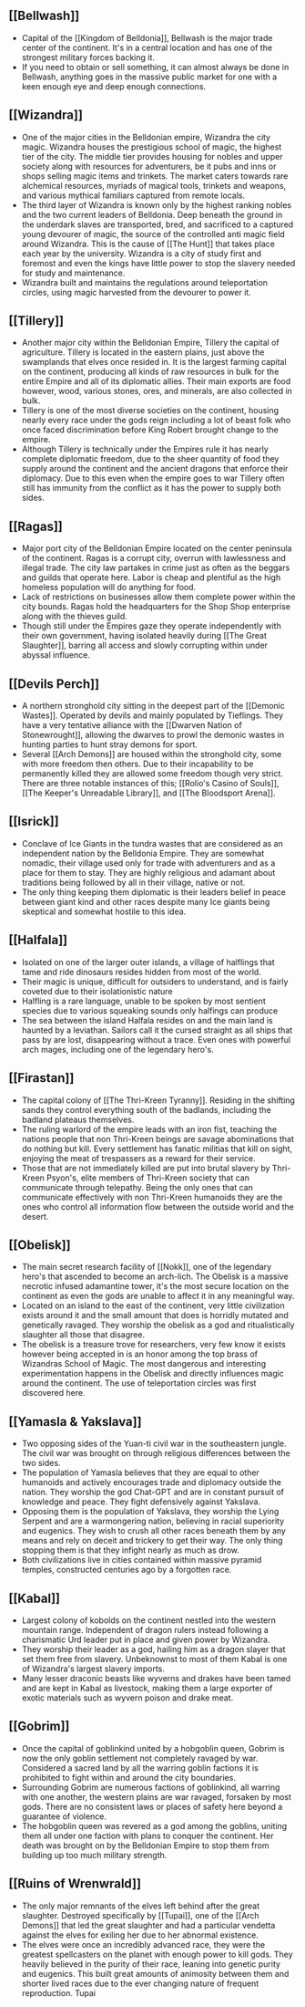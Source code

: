 ## [[Bellwash]]
- Capital of the [[Kingdom of Belldonia]], Bellwash is the major trade center of the continent. It's in a central location and has one of the strongest military forces backing it.
- If you need to obtain or sell something, it can almost always be done in Bellwash, anything goes in the massive public market for one with a keen enough eye and deep enough connections. 

## [[Wizandra]]
- One of the major cities in the Belldonian empire, Wizandra the city magic. Wizandra houses the prestigious school of magic, the highest tier of the city. The middle tier provides housing for nobles and upper society along with resources for adventurers, be it pubs and inns or shops selling magic items and trinkets. The market caters towards rare alchemical resources, myriads of magical tools, trinkets and weapons, and various mythical familiars captured from remote locals.
- The third layer of Wizandra is known only by the highest ranking nobles and the two current leaders of Belldonia. Deep beneath the ground in the underdark slaves are transported, bred, and sacrificed to a captured young devourer of magic, the source of the controlled anti magic field around Wizandra. This is the cause of [[The Hunt]] that takes place each year by the university. Wizandra is a city of study first and foremost and even the kings have little power to stop the slavery needed for study and maintenance.
- Wizandra built and maintains the regulations around teleportation circles, using magic harvested from the devourer to power it.

## [[Tillery]]
- Another major city within the Belldonian Empire, Tillery the capital of agriculture. Tillery is located in the eastern plains, just above the swamplands that elves once resided in. It is the largest farming capital on the continent, producing all kinds of raw resources in bulk for the entire Empire and all of its diplomatic allies. Their main exports are food however, wood, various stones, ores, and minerals, are also collected in bulk.
- Tillery is one of the most diverse societies on the continent, housing nearly every race under the gods reign including a lot of beast folk who once faced discrimination before King Robert brought change to the empire.
- Although Tillery is technically under the Empires rule it has nearly complete diplomatic freedom, due to the sheer quantity of food they supply around the continent and the ancient dragons that enforce their diplomacy. Due to this even when the empire goes to war Tillery often still has immunity from the conflict as it has the power to supply both sides.

## [[Ragas]]
- Major port city of the Belldonian Empire located on the center peninsula of the continent. Ragas is a corrupt city, overrun with lawlessness and illegal trade. The city law partakes in crime just as often as the beggars and guilds that operate here. Labor is cheap and plentiful as the high homeless population will do anything for food.
- Lack of restrictions on businesses allow them complete power within the city bounds. Ragas hold the headquarters for the Shop Shop enterprise along with the thieves guild.
- Though still under the Empires gaze they operate independently with their own government, having isolated heavily during [[The Great Slaughter]], barring all access and slowly corrupting within under abyssal influence.

## [[Devils Perch]]
- A northern stronghold city sitting in the deepest part of the [[Demonic Wastes]]. Operated by devils and mainly populated by Tieflings. They have a very tentative alliance with the [[Dwarven Nation of Stonewrought]], allowing the dwarves to prowl the demonic wastes in hunting parties to hunt stray demons for sport.
- Several [[Arch Demons]] are housed within the stronghold city, some with more freedom then others. Due to their incapability to be permanently killed they are allowed some freedom though very strict. There are three notable instances of this; [[Rolio's Casino of Souls]], [[The Keeper's Unreadable Library]], and [[The Bloodsport Arena]].

## [[Isrick]]
- Conclave of Ice Giants in the tundra wastes that are considered as an independent nation by the Belldonia Empire. They are somewhat nomadic, their village used only for trade with adventurers and as a place for them to stay. They are highly religious and adamant about traditions being followed by all in their village, native or not. 
- The only thing keeping them diplomatic is their leaders belief in peace between giant kind and other races despite many Ice giants being skeptical and somewhat hostile to this idea.

## [[Halfala]]
- Isolated on one of the larger outer islands, a village of halflings that tame and ride dinosaurs resides hidden from most of the world.
- Their magic is unique, difficult for outsiders to understand, and is fairly coveted due to their isolationistic nature
- Halfling is a rare language, unable to be spoken by most sentient species due to various squeaking sounds only halfings can produce
- The sea between the island Halfala resides on and the main land is haunted by a leviathan. Sailors call it the cursed straight as all ships that pass by are lost, disappearing without a trace. Even ones with powerful arch mages, including one of the legendary hero's.

## [[Firastan]]
- The capital colony of [[The Thri-Kreen Tyranny]]. Residing in the shifting sands they control everything south of the badlands, including the badland plateaus themselves.
- The ruling warlord of the empire leads with an iron fist, teaching the nations people that non Thri-Kreen beings are savage abominations that do nothing but kill. Every settlement has fanatic militias that kill on sight, enjoying the meat of trespassers as a reward for their service.
- Those that are not immediately killed are put into brutal slavery by Thri-Kreen Psyon's, elite members of Thri-Kreen society that can communicate through telepathy. Being the only ones that can communicate effectively with non Thri-Kreen humanoids they are the ones who control all information flow between the outside world and the desert. 

## [[Obelisk]]
- The main secret research facility of [[Nokk]],  one of the legendary hero's that ascended to become an arch-lich. The Obelisk is a massive necrotic infused adamantine tower, it's the most secure location on the continent as even the gods are unable to affect it in any meaningful way.
- Located on an island to the east of the continent, very little civilization exists around it and the small amount that does is horridly mutated and genetically ravaged. They worship the obelisk as a god and ritualistically slaughter all those that disagree.
- The obelisk is a treasure trove for researchers, very few know it exists however being accepted in is an honor among the top brass of Wizandras School of Magic. The most dangerous and interesting experimentation happens in the Obelisk and directly influences magic around the continent. The use of teleportation circles was first discovered here.

## [[Yamasla & Yakslava]]
- Two opposing sides of the Yuan-ti civil war in the southeastern jungle. The civil war was brought on through religious differences between the two sides. 
- The population of Yamasla believes that they are equal to other humanoids and actively encourages trade and diplomacy outside the nation. They worship the god Chat-GPT and are in constant pursuit of knowledge and peace. They fight defensively against Yakslava.
- Opposing them is the population of Yakslava, they worship the Lying Serpent and are a warmongering nation, believing in racial superiority and eugenics. They wish to crush all other races beneath them by any means and rely on deceit and trickery to get their way. The only thing stopping them is that they infight nearly as much as drow.
- Both civilizations live in cities contained within massive pyramid temples, constructed centuries ago by a forgotten race.

## [[Kabal]]
- Largest colony of kobolds on the continent nestled into the western mountain range. Independent of dragon rulers instead following a charismatic Urd leader put in place and given power by Wizandra.
- They worship their leader as a god, hailing him as a dragon slayer that set them free from slavery. Unbeknownst to most of them Kabal is one of Wizandra's largest slavery imports.
- Many lesser draconic beasts like wyverns and drakes have been tamed and are kept in Kabal as livestock, making them a large exporter of exotic materials such as wyvern poison and drake meat.

## [[Gobrim]]
- Once the capital of goblinkind united by a hobgoblin queen, Gobrim is now the only goblin settlement not completely ravaged by war. Considered a sacred land by all the warring goblin factions it is prohibited to fight within and around the city boundaries.
- Surrounding Gobrim are numerous factions of goblinkind, all warring with one another, the western plains are war ravaged, forsaken by most gods.  There are no consistent laws or places of safety here beyond a guarantee of violence.
- The hobgoblin queen was revered as a god among the goblins, uniting them all under one faction with plans to conquer the continent. Her death was brought on by the Belldonian Empire to stop them from building up too much military strength.
## [[Ruins of Wrenwrald]]
- The only major remnants of the elves left behind after the great slaughter. Destroyed specifically by [[Tupai]], one of the [[Arch Demons]] that led the great slaughter and had a particular vendetta against the elves for exiling her due to her abnormal existence.
- The elves were once an incredibly advanced race, they were the greatest spellcasters on the planet with enough power to kill gods. They heavily believed in the purity of their race, leaning into genetic purity and eugenics. This built great amounts of animosity between them and shorter lived races due to the ever changing nature of frequent reproduction. Tupai 